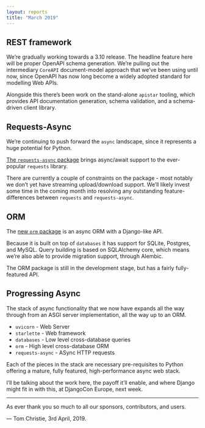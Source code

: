 ```yaml
---
layout: reports
title: "March 2019"
---
```


## REST framework

We’re gradually working towards a 3.10 release. The headline feature here will be proper OpenAPI schema generation. We’re pulling out the intermediary `CoreAPI` document-model approach that we’ve been using until now, since OpenAPI has now long become a widely adopted standard for modelling Web APIs.

Alongside this there’s been work on the stand-alone `apistar` tooling, which provides API documentation generation, schema validation, and a schema-driven client library.
## Requests-Async
We’re continuing to push forward the `async` landscape, since it represents a huge potential for Python.

[The `requests-async` package](https://github.com/encode/requests-async) brings async/await support to the ever-popular `requests` library.

There are currently a couple of constraints on the package - most notably we don’t yet have streaming upload/download support. We’ll likely invest some time in the coming month into resolving any outstanding feature-differences between `requests` and `requests-async`.
## ORM

The [new `orm` package](https://github.com/encode/orm) is an async ORM with a Django-like API.

Because it is built on top of `databases` it has support for SQLite, Postgres, and MySQL. Query building is based on SQLAlchemy core, which means we’re also able to provide migration support, through Alembic.

The ORM package is still in the development stage, but has a fairly fully-featured API.
## Progressing Async

The stack of async functionality that we now have expands all the way through from an ASGI server implementation, all the way up to an ORM.

* `uvicorn` - Web Server
* `starlette` - Web framework
* `databases` - Low level cross-database queries
* `orm` - High level cross-database ORM
* `requests-async` - ASync HTTP requests

Each of the pieces in the stack are necessary pre-requisites to Python offering a mature, fully featured, high-performance async web stack.

I’ll be talking about the work here, the payoff it’ll enable, and where Django might fit in with this, at DjangoCon Europe, next week.

---

As ever thank you so much to all our sponsors, contributors, and users.

&mdash; Tom Christie, 3rd April, 2019.
